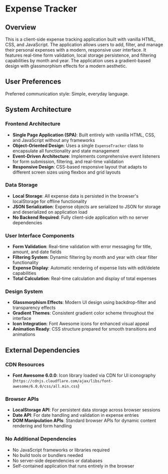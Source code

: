 # Expense Tracker

## Overview

This is a client-side expense tracking application built with vanilla HTML, CSS, and JavaScript. The application allows users to add, filter, and manage their personal expenses with a modern, responsive user interface. It features real-time form validation, local storage persistence, and filtering capabilities by month and year. The application uses a gradient-based design with glassmorphism effects for a modern aesthetic.

## User Preferences

Preferred communication style: Simple, everyday language.

## System Architecture

### Frontend Architecture
- **Single Page Application (SPA)**: Built entirely with vanilla HTML, CSS, and JavaScript without any frameworks
- **Object-Oriented Design**: Uses a single `ExpenseTracker` class to encapsulate all functionality and state management
- **Event-Driven Architecture**: Implements comprehensive event listeners for form submission, filtering, and real-time validation
- **Responsive Design**: CSS-based responsive layout that adapts to different screen sizes using flexbox and grid layouts

### Data Storage
- **Local Storage**: All expense data is persisted in the browser's localStorage for offline functionality
- **JSON Serialization**: Expense objects are serialized to JSON for storage and deserialized on application load
- **No Backend Required**: Fully client-side application with no server dependencies

### User Interface Components
- **Form Validation**: Real-time validation with error messaging for title, amount, and date fields
- **Filtering System**: Dynamic filtering by month and year with clear filter functionality
- **Expense Display**: Automatic rendering of expense lists with edit/delete capabilities
- **Total Calculation**: Real-time calculation and display of total expenses

### Design System
- **Glassmorphism Effects**: Modern UI design using backdrop-filter and transparency effects
- **Gradient Themes**: Consistent gradient color scheme throughout the interface
- **Icon Integration**: Font Awesome icons for enhanced visual appeal
- **Animation Ready**: CSS structure prepared for smooth transitions and animations

## External Dependencies

### CDN Resources
- **Font Awesome 6.0.0**: Icon library loaded via CDN for UI iconography (`https://cdnjs.cloudflare.com/ajax/libs/font-awesome/6.0.0/css/all.min.css`)

### Browser APIs
- **LocalStorage API**: For persistent data storage across browser sessions
- **Date API**: For date handling and validation in expense entries
- **DOM Manipulation APIs**: Standard browser APIs for dynamic content rendering and form handling

### No Additional Dependencies
- No JavaScript frameworks or libraries required
- No build tools or bundlers needed
- No server-side dependencies or databases
- Self-contained application that runs entirely in the browser